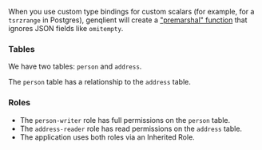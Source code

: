 When you use custom type bindings for custom scalars (for example, for a
`tsrzrange` in Postgres), genqlient will create a
["premarshal" function](https://github.com/Khan/genqlient/blob/v0.5.0/generate/marshal.go.tmpl#L31-L39)
that ignores JSON fields like `omitempty`.

### Tables

We have two tables: `person` and `address`.

The `person` table has a relationship to the `address` table.

### Roles

- The `person-writer` role has full permissions on the `person` table.
- The `address-reader` role has read permissions on the `address` table.
- The application uses both roles via an Inherited Role. 